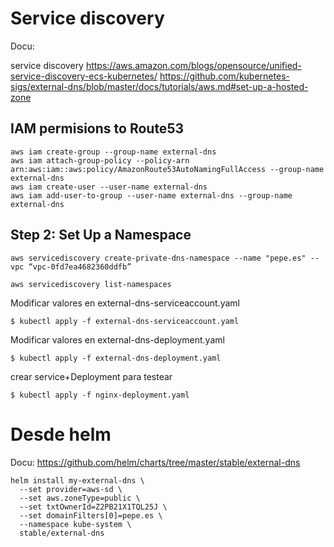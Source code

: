 # Service discovery
Docu:

service discovery https://aws.amazon.com/blogs/opensource/unified-service-discovery-ecs-kubernetes/
https://github.com/kubernetes-sigs/external-dns/blob/master/docs/tutorials/aws.md#set-up-a-hosted-zone

## IAM permisions to Route53
```
aws iam create-group --group-name external-dns
aws iam attach-group-policy --policy-arn arn:aws:iam::aws:policy/AmazonRoute53AutoNamingFullAccess --group-name external-dns
aws iam create-user --user-name external-dns
aws iam add-user-to-group --user-name external-dns --group-name external-dns
```

## Step 2: Set Up a Namespace
```
aws servicediscovery create-private-dns-namespace --name "pepe.es" --vpc “vpc-0fd7ea4682360ddfb”
```
```
aws servicediscovery list-namespaces
```

Modificar valores en external-dns-serviceaccount.yaml
```
$ kubectl apply -f external-dns-serviceaccount.yaml
```
Modificar valores en external-dns-deployment.yaml
```
$ kubectl apply -f external-dns-deployment.yaml
```
crear service+Deployment para testear
```
$ kubectl apply -f nginx-deployment.yaml
```


# Desde helm
Docu: https://github.com/helm/charts/tree/master/stable/external-dns
```
helm install my-external-dns \
  --set provider=aws-sd \
  --set aws.zoneType=public \
  --set txtOwnerId=Z2PB21X1TQL25J \
  --set domainFilters[0]=pepe.es \
  --namespace kube-system \
  stable/external-dns
```